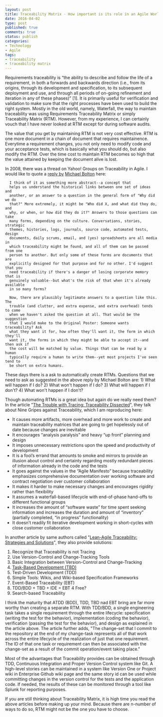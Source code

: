```yaml
---
layout: post
title: Traceability Matrix - How important is its role in an Agile World
date: 2016-04-02
type: post
published: true
comments: true
status: publish
categories:
- Technology
- Agile
tags:
- traceability
- traceability matrix
---
```

Requirements traceability is “the ability to describe and follow the life of a requirement, in both a forwards and backwards direction (i.e., from its origins, through its development and specification, to its subsequent deployment and use, and through all periods of on-going refinement and iteration in any of these phases)” [1]. It is primarily useful for verification and validation to make sure that the right processes have been used to build the right system. Mostly in the old world, namely, Waterfall, the way to maintain traceability was using Requirements Traceability Matrix or simply Traceability Matrix (RTM). However, from my experience, I can certainly vouch that I have never looked at RTM except for during software audits.

The value that you get by maintaining RTM is not very cost effective. RTM is one more document in a chain of document that requires maintainence. Everytime a requirement changes, you not only need to modify code and your acceptance tests, which is basically what you should do, but also modify the RTM. Over the time cost to maintain RTM becomes so high that the value attained by keeping the document alive is lost.

In 2008, there was a thread on Yahoo! Groups on Traceability in Agile. I would like to quote a [reply by](https://groups.yahoo.com/neo/groups/agile-testing/conversations/topics/13320?threaded=1&p=7) [Michael Bolton](http://www.developsense.com) here:


      I think of it as something more abstract--a concept that
      helps us understand the historical links between one set of ideas and
      another, or an answer to a question in the general form of "Why did we do
      that?" More extremely, it might be "Who did X, and what did they do, and
      why, or when, or how did they do it?" Answers to those questions can take
      many forms, depending on the culture. Conversations, stories, strategic
      themes, histories, logs, journals, source code, automated tests, design
      documents, daily scrums, email, and (yes) spreadsheets are all media in
      which traceability might be found, and all of them can be passed from one
      person to another. But only some of these forms are documents that are
      explicitly designed for that purpose and for no other. I'd suggest that you
      need traceability if there's a danger of losing corporate memory that is
      genuinely valuable--but what's the risk of that when it's already available
      in so many forms?

      Now, there are plausibly legitimate answers to a question like this. The
      trouble (and clutter, and extra expense, and extra overhead) tends to come
      when we haven't asked the question at all. That would be the suggestion
      that I would make to the Original Poster: Someone wants traceability? Ask
      what they want it for, how often they'll want it, the form in which they'll
      want it, the forms in which they might be able to accept it--and then ask if
      the cost will be matched by value. Things that can be read by a human
      typically require a human to write them--yet most projects I've seen tend to
      be short on extra humans.


These days there is a ask to automatically create RTMs. Questions that we need to ask as suggested in the above reply by Michael Bolton are: 1) What will
happen if I do? 2) What won't happen if I do? 3) What will happen if I don't? 4) What won't happen if I don't?

Though automating RTMs is a great idea but again do we really need them? In the article "[The Trouble with Tracing: Traceability Dissected](https://www.cmcrossroads.com/article/trouble-tracing-traceability-dissected)", they talk about Nine Gripes against Traceability, which I am reproducing here:

* It causes more artifacts, more overhead and more work to create and maintain traceability matrices that are going to get hopelessly out of date because changes are inevitable
* It encourages “analysis paralysis” and heavy “up front” planning and design
* It imposes unnecessary restrictions upon the speed and productivity of development
* It is a fool’s errand that amounts to smoke and mirrors to provide an illusion about control and certainty regarding mostly redundant pieces of information already in the code and the tests
* It goes against the values in the “Agile Manifesto” because traceability emphasizes comprehensive documentation over working software and contract negotiation over customer collaboration
* It makes it harder to make necessary changes and encourages rigidity rather than flexibility
* It assumes a waterfall-based lifecycle with end-of-phase hand-offs to different functional groups
* It increases the amount of “software waste” for time spent seeking information and increases the duration and amount of “inventory” (partially completed, “in progress” functionality)
* It doesn’t readily fit iterative development working in short-cycles with close customer collaboration

In another article by same authors called "[Lean-Agile Traceability: Strategies and Solutions](https://www.cmcrossroads.com/article/lean-agile-traceability-strategies-and-solutions?page=0%2C2)", they also provide solutions:

1. Recognize that Traceability is not Tracing
2. Use Version-Control and Change-Tracking Tools
3. Basic Integration between Version-Control and Change-Tracking
4. [Task-Based Development (TBD)](https://www.cmcrossroads.com/article/principles-agile-version-control-ood-tbd)
5. Test-Driven Development (TDD)
6. Simple Tools: Wikis, and Wiki-based Specification Frameworks
7. Event-Based Traceability (EBT)
8. TDD/BDD + TBD + IDE = EBT 4 Free?
9. Search-based Traceability

I think the maturity that ATDD (BDD), TDD, TBD nad EBT bring are far more worthy than creating a separate RTM. With TDD/BDD, a single engineering task takes a single requirement through the entire lifecycle: specification (writing the test for the behavior), implementation (coding the behavior), verification (passing the test for the behavior), and design as explained in the article above. The article further adds, "The change-set that I commit to the repository at the end of my change-task represents all of that work across the entire lifecycle of the realization of just that one requirement. The ID of that one task or requirement can then be associated with the change-set as a result of the commit operation/event taking place."

Most of the advantages that Traceability provides can be obtained through TDD, Continuous Integration and Proper Version Control system like Git. A high-level stories can be maintained in a system like Version One or Project wiki in Enterprise Github wiki page and the same story id can be used while committing changes in the version control for the tests and the application code. If needed, the results of these can be monitored through a tool like Splunk for reporting purposes.

If you are still thinking about Traceability Matrix, it is high time you read the above articles before making up your mind. Because there are n-number of ways to do so, RTM might not be the one you have to choose. 




